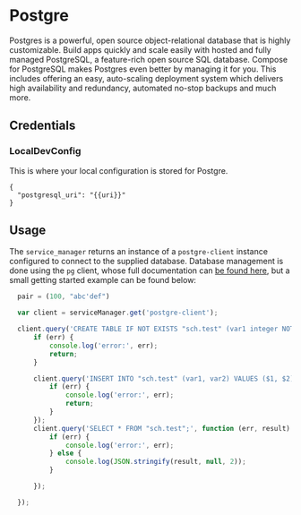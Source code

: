 # Postgre

Postgres is a powerful, open source object-relational database that is highly customizable. Build apps quickly and scale easily with hosted and fully managed PostgreSQL, a feature-rich open source SQL database. Compose for PostgreSQL makes Postgres even better by managing it for you. This includes offering an easy, auto-scaling deployment system which delivers high availability and redundancy, automated no-stop backups and much more.

##  Credentials

###  LocalDevConfig

This is where your local configuration is stored for Postgre.
```
{
  "postgresql_uri": "{{uri}}"
}
```

## Usage

The `service_manager` returns an instance of a `postgre-client` instance configured to connect to the supplied database. Database management is done using the `pg` client, whose full documentation can [be found here](https://www.npmjs.com/package/pg),
but a small getting started example can be found below:

```javascript
  pair = (100, "abc'def")

  var client = serviceManager.get('postgre-client');

  client.query('CREATE TABLE IF NOT EXISTS "sch.test" (var1 integer NOT NULL, var2 varchar(256) NOT NULL);', function (err, result) {
      if (err) {
          console.log('error:', err);
          return;
      }

      client.query('INSERT INTO "sch.test" (var1, var2) VALUES ($1, $2)', [pair[0], pair[1]], function (err, result) {
          if (err) {
              console.log('error:', err);
              return;
          }
      });
      client.query('SELECT * FROM "sch.test";', function (err, result) {
          if (err) {
              console.log('error:', err);
          } else {
              console.log(JSON.stringify(result, null, 2));
          }

      });

  });
```
